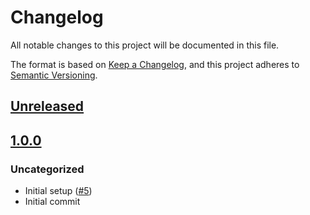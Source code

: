 # Changelog
All notable changes to this project will be documented in this file.

The format is based on [Keep a Changelog](https://keepachangelog.com/en/1.0.0/),
and this project adheres to [Semantic Versioning](https://semver.org/spec/v2.0.0.html).

## [Unreleased]

## [1.0.0]
### Uncategorized
- Initial setup ([#5](https://github.com/MetaMask/snaps-registry/pull/5))
- Initial commit

[Unreleased]: https://github.com/MetaMask/snaps-registry/compare/v1.0.0...HEAD
[1.0.0]: https://github.com/MetaMask/snaps-registry/releases/tag/v1.0.0
